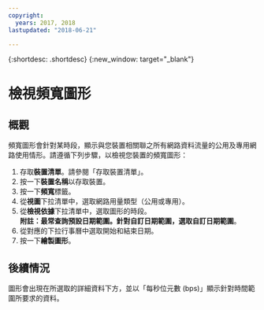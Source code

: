 ```yaml
---
copyright:
  years: 2017, 2018
lastupdated: "2018-06-21"

---
```


{:shortdesc: .shortdesc}
{:new_window: target="_blank"}

# 檢視頻寬圖形

## 概觀

頻寬圖形會針對某時段，顯示與您裝置相關聯之所有網路資料流量的公用及專用網路使用情形。請遵循下列步驟，以檢視您裝置的頻寬圖形：

1. 存取**裝置清單**。請參閱「存取裝置清單」。
2. 按一下**裝置名稱**以存取裝置。
3. 按一下**頻寬**標籤。
4. 從**視圖**下拉清單中，選取網路用量類型（公用或專用）。
5. 從**檢視依據**下拉清單中，選取圖形的時段。<br/>**附註：**最常查詢預設日期範圍。針對自訂日期範圍，選取**自訂日期範圍**。
6. 從對應的下拉行事曆中選取開始和結束日期。
7. 按一下**繪製圖形**。

## 後續情況

圖形會出現在所選取的詳細資料下方，並以「每秒位元數 (bps)」顯示針對時間範圍所要求的資料。
